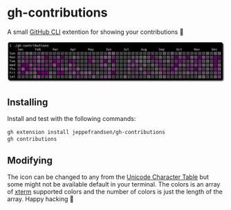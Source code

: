 # gh-contributions

A small [GitHub CLI](https://cli.github.com/) extention for showing your contributions 🤩

![](images/gh-contributions.png)

## Installing

Install and test with the following commands:

```
gh extension install jeppefrandsen/gh-contributions
gh contributions
```

## Modifying

The icon can be changed to any from the [Unicode Character Table](https://unicode-table.com/en/blocks/) but some might not be available default in your terminal. The colors is an array of [xterm](https://robotmoon.com/256-colors/) supported colors and the number of colors is just the length of the array. Happy hacking 🍻
